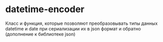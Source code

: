 # datetime-encoder
Класс и функция, которые позволяют преобразовывать типы данных datetime и date при сериализации их в json формат и обратно (дополнение к библиотеке json)
